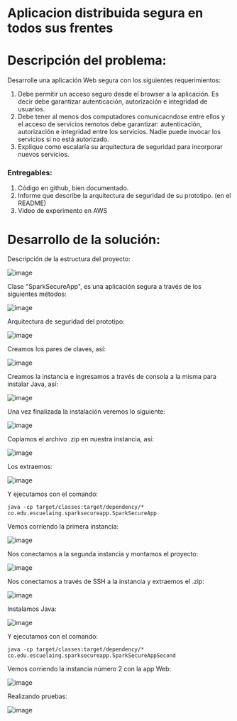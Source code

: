 # Aplicacion distribuida segura en todos sus frentes

# Descripción del problema:

Desarrolle una aplicación Web segura con los siguientes requerimientos:

1. Debe permitir un acceso seguro desde el browser a la aplicación. Es decir debe garantizar autenticación, autorización e integridad de usuarios.
2. Debe tener al menos dos computadores comunicacndose entre ellos y el acceso de servicios remotos debe garantizar: autenticación, autorización e integridad entre los servicios. Nadie puede invocar los servicios si no está autorizado.
3. Explique como escalaría su arquitectura de seguridad para incorporar nuevos servicios.

### Entregables:

1. Código en github, bien documentado.
2. Informe que describe la arquitectura de seguridad de su prototipo. (en el README)
3. Video de experimento en AWS

# Desarrollo de la solución:

Descripción de la estructura del proyecto: 

![image](https://user-images.githubusercontent.com/25957863/199262039-99dc53ef-656c-4426-b6fe-ddd8b7ba6c03.png)

Clase "SparkSecureApp", es una aplicación segura a través de los siguientes métodos:

![image](https://user-images.githubusercontent.com/25957863/199265735-601c48e7-292a-496a-a2bd-7af6faf70b34.png)

Arquitectura de seguridad del prototipo:

![image](https://user-images.githubusercontent.com/25957863/199260798-23c73adc-5965-4395-89b9-8d57e3ab980b.png)

Creamos los pares de claves, así:

![image](https://user-images.githubusercontent.com/25957863/199265641-58af9c20-91dd-4a88-97f1-1449da56be7a.png)

Creamos la instancia e ingresamos a través de consola a la misma para instalar Java, así:

![image](https://user-images.githubusercontent.com/25957863/199266897-1859a35d-be32-4fa2-917f-9b7cde137c97.png)

Una vez finalizada la instalación veremos lo siguiente:

![image](https://user-images.githubusercontent.com/25957863/199267251-99db892f-082c-443d-9c9d-fc8075caa557.png)

Copiamos el archivo .zip en nuestra instancia, así:

![image](https://user-images.githubusercontent.com/25957863/199271679-322b947f-0592-4f2b-98f6-34432597a53e.png)

Los extraemos:

![image](https://user-images.githubusercontent.com/25957863/199271781-9af0f703-2dd9-499b-adb3-1135090be7a2.png)

Y ejecutamos con el comando:

`
java -cp target/classes:target/dependency/* co.edu.escuelaing.sparksecureapp.SparkSecureApp
`

Vemos corriendo la primera instancia:

![image](https://user-images.githubusercontent.com/25957863/199274929-bd6edc66-3800-4953-932a-4e643270b4b6.png)

Nos conectamos a la segunda instancia y montamos el proyecto:

![image](https://user-images.githubusercontent.com/25957863/199276284-5d3844a7-e272-4245-b34c-f69845e74732.png)

Nos conectamos a través de SSH a la instancia y extraemos el .zip:

![image](https://user-images.githubusercontent.com/25957863/199276595-309eb5ed-27f8-41d5-b7a7-a4fb2f48d80b.png)

Instalamos Java:

![image](https://user-images.githubusercontent.com/25957863/199277060-a0947dad-0865-4ff2-9b2f-faf2500a06be.png)

Y ejecutamos con el comando:

`
java -cp target/classes:target/dependency/* co.edu.escuelaing.sparksecureapp.SparkSecureAppSecond
`

Vemos corriendo la instancia número 2 con la app Web:

![image](https://user-images.githubusercontent.com/25957863/199278161-5a4ab4e5-d3b6-4eb9-b072-cf4da9cd5f26.png)

Realizando pruebas:

![image](https://user-images.githubusercontent.com/25957863/199284192-16c95cde-de31-482f-b682-1c22ed3b3373.png)
